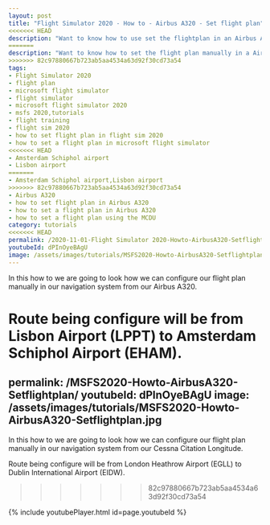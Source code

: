 ```yaml
---
layout: post
title: "Flight Simulator 2020 - How to - Airbus A320 - Set flight plan"
<<<<<<< HEAD
description: "Want to know how to use set the flightplan in an Airbus A320 than view this video"
=======
description: "Want to know how to set the flight plan manually in a Airbus A320 than view this video"
>>>>>>> 82c97880667b723ab5aa4534a63d92f30cd73a54
tags:
- Flight Simulator 2020
- flight plan
- microsoft flight simulator
- flight simulator
- microsoft flight simulator 2020
- msfs 2020,tutorials
- flight training
- flight sim 2020
- how to set flight plan in flight sim 2020
- how to set a flight plan in microsoft flight simulator
<<<<<<< HEAD
- Amsterdam Schiphol airport
- Lisbon airport
=======
- Amsterdam Schiphol airport,Lisbon airport
>>>>>>> 82c97880667b723ab5aa4534a63d92f30cd73a54
- Airbus A320
- how to set flight plan in Airbus A320
- how to set a flight plan in Airbus A320
- how to set a flight plan using the MCDU
category: tutorials
<<<<<<< HEAD
permalink: /2020-11-01-Flight Simulator 2020-Howto-AirbusA320-Setflightplan/
youtubeId: dPInOyeBAgU
image: /assets/images/tutorials/MSFS2020-Howto-AirbusA320-Setflightplan.jpg
---
```

In this how to we are going to look how we can configure our flight plan manually in our navigation system from our Airbus A320. 

Route being configure will be from Lisbon Airport
(LPPT) to Amsterdam Schiphol Airport (EHAM).
=======
permalink: /MSFS2020-Howto-AirbusA320-Setflightplan/
youtubeId: dPInOyeBAgU
image: /assets/images/tutorials/MSFS2020-Howto-AirbusA320-Setflightplan.jpg
---
In this how to we are going to look how we can configure our flight plan manually in our navigation system from our Cessna Citation Longitude. 

Route being configure will be from London Heathrow Airport
(EGLL) to Dublin International Airport (EIDW).
>>>>>>> 82c97880667b723ab5aa4534a63d92f30cd73a54

{% include youtubePlayer.html id=page.youtubeId %}
